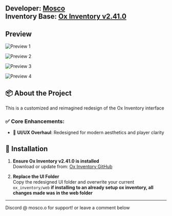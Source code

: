 **Developer:** [Mosco](https://github.com/moscofivem)  
**Inventory Base:** [Ox Inventory v2.41.0](https://github.com/overextended/ox_inventory)  
---

## Preview 
![Preview 1](https://media.discordapp.net/attachments/1378743977842573443/1378843922809229493/image.png?ex=683e13f8&is=683cc278&hm=5d1932d4330f67a380c700154457a50fb2cfd92700884f022598420f4a10419f&=&format=webp&quality=lossless&width=2130&height=1198)

![Preview 2](https://media.discordapp.net/attachments/1378743977842573443/1378843952454566010/image.png?ex=683e13ff&is=683cc27f&hm=643ab38bf16cb68d157faaee32ee9b11fc0740f2ab4134ba6b9f54f864c73429&=&format=webp&quality=lossless&width=2130&height=1198)

![Preview 3](https://media.discordapp.net/attachments/1378743977842573443/1378843985233318101/image.png?ex=683e1407&is=683cc287&hm=c8c4212fe61046d2064f6dfd163b03dd9b0ec641abb4643f91ecb130ab9ab611&=&format=webp&quality=lossless&width=329&height=385)

![Preview 4](https://media.discordapp.net/attachments/1378743977842573443/1378844204612194386/image.png?ex=683e143c&is=683cc2bc&hm=9d5e54fe4ac432955192607829e892fea7e63f0b2a215aeb7b4e9300553aa904&=&format=webp&quality=lossless&width=2130&height=1198)

## :package: About the Project

This is a customized and reimagined redesign of the Ox Inventory interface 

### :white_check_mark: Core Enhancements:
- :art: **UI/UX Overhaul**: Redesigned for modern aesthetics and player clarity


## :wrench: Installation

1. **Ensure Ox Inventory v2.41.0 is installed**  
   Download or update from: [Ox Inventory GitHub](https://github.com/overextended/ox_inventory)

2. **Replace the UI Folder**  
   Copy the redesigned UI folder and overwrite your current `ox_inventory/web`  **if installing to an already setup ox inventory, all changes made was in the web folder**
---

Discord @ mosco.o for support! or leave a comment below
